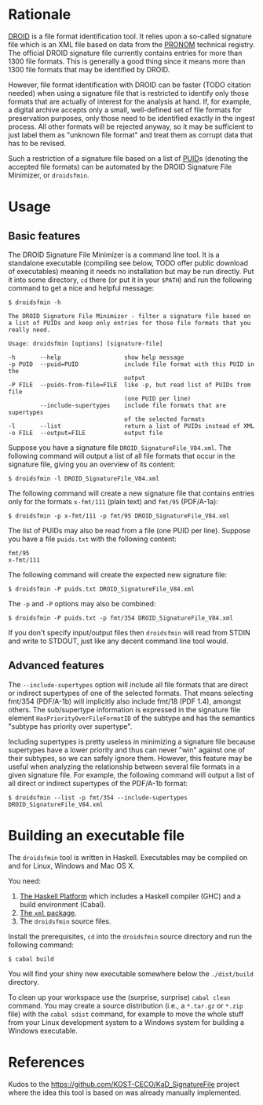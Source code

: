 # Rationale

[DROID] is a file format identification tool. It relies upon a so-called
signature file which is an XML file based on data from the [PRONOM] technical
registry. The official DROID signature file currently contains entries for
more than 1300 file formats. This is generally a good thing since it means
more than 1300 file formats that may be identified by DROID.

However, file format identification with DROID can be faster (TODO citation
needed) when using a signature file that is restricted to identify only those
formats that are actually of interest for the analysis at hand. If, for
example, a digital archive accepts only a small, well-defined set of file
formats for preservation purposes, only those need to be identified exactly in
the ingest process. All other formats will be rejected anyway, so it may be
sufficient to just label them as "unknown file format" and treat them as
corrupt data that has to be revised.

Such a restriction of a signature file based on a list of [PUID]s (denoting
the accepted file formats) can be automated by the DROID Signature File
Minimizer, or `droidsfmin`.

[DROID]: https://www.nationalarchives.gov.uk/information-management/manage-information/preserving-digital-records/droid/
[PRONOM]: https://www.nationalarchives.gov.uk/PRONOM
[PUID]: https://www.nationalarchives.gov.uk/aboutapps/pronom/puid.htm

# Usage

## Basic features

The DROID Signature File Minimizer is a command line tool. It is a standalone
executable (compiling see below, TODO offer public download of executables)
meaning it needs no installation but may be run directly. Put it into some
directory, `cd` there (or put it in your `$PATH`) and run the following
command to get a nice and helpful message:

    $ droidsfmin -h

    The DROID Signature File Minimizer - filter a signature file based on
    a list of PUIDs and keep only entries for those file formats that you
    really need.

    Usage: droidsfmin [options] [signature-file]

    -h       --help                  show help message
    -p PUID  --puid=PUID             include file format with this PUID in the
                                     output
    -P FILE  --puids-from-file=FILE  like -p, but read list of PUIDs from file
                                     (one PUID per line)
             --include-supertypes    include file formats that are supertypes
                                     of the selected formats
    -l       --list                  return a list of PUIDs instead of XML
    -o FILE  --output=FILE           output file

Suppose you have a signature file `DROID_SignatureFile_V84.xml`. The following
command will output a list of all file formats that occur in the signature
file, giving you an overview of its content:

    $ droidsfmin -l DROID_SignatureFile_V84.xml

The following command will create a new signature file that contains entries
only for the formats `x-fmt/111` (plain text) and `fmt/95` (PDF/A-1a):

    $ droidsfmin -p x-fmt/111 -p fmt/95 DROID_SignatureFile_V84.xml

The list of PUIDs may also be read from a file (one PUID per line). Suppose
you have a file `puids.txt` with the following content:

    fmt/95
    x-fmt/111

The following command will create the expected new signature file:

    $ droidsfmin -P puids.txt DROID_SignatureFile_V84.xml

The `-p` and `-P` options may also be combined:

    $ droidsfmin -P puids.txt -p fmt/354 DROID_SignatureFile_V84.xml

If you don't specify input/output files then `droidsfmin` will read from STDIN
and write to STDOUT, just like any decent command line tool would.

## Advanced features

The `--include-supertypes` option will include all file formats that are
direct or indirect supertypes of one of the selected formats. That means
selecting fmt/354 (PDF/A-1b) will implicitly also include fmt/18 (PDF 1.4),
amongst others. The sub/supertype information is expressed in the signature
file element `HasPriorityOverFileFormatID` of the subtype and has the
semantics "subtype has priority over supertype".

Including supertypes is pretty useless in minimizing a signature file because
supertypes have a lower priority and thus can never "win" against one of their
subtypes, so we can safely ignore them. However, this feature may be useful
when analyzing the relationship between several file formats in a given
signature file. For example, the following command will output a list of all
direct or indirect supertypes of the PDF/A-1b format:

    $ droidsfmin --list -p fmt/354 --include-supertypes DROID_SignatureFile_V84.xml

# Building an executable file

The `droidsfmin` tool is written in Haskell. Executables may be compiled on
and for Linux, Windows and Mac OS X.

You need:

 1. [The Haskell Platform](https://www.haskell.org/platform) which includes a
    Haskell compiler (GHC) and a build environment (Cabal).
 2. [The `xml` package](http://hackage.haskell.org/package/xml).
 3. The `droidsfmin` source files.

Install the prerequisites, `cd` into the `droidsfmin` source directory and run
the following command:

    $ cabal build

You will find your shiny new executable somewhere below the `./dist/build`
directory.

To clean up your workspace use the (surprise, surprise) `cabal clean` command.
You may create a source distribution (i.e., a `*.tar.gz` or `*.zip` file) with
the `cabal sdist` command, for example to move the whole stuff from your Linux
development system to a Windows system for building a Windows executable.

# References

Kudos to the <https://github.com/KOST-CECO/KaD_SignatureFile> project where
the idea this tool is based on was already manually implemented.

